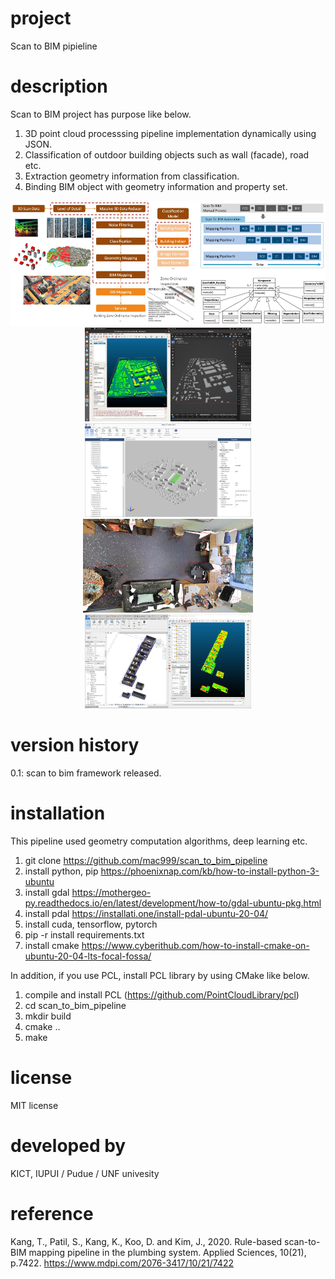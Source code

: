 # project 
Scan to BIM pipieline 

# description
Scan to BIM project has purpose like below. 

1. 3D point cloud processsing pipeline implementation dynamically using JSON.
2. Classification of outdoor building objects such as wall (facade), road etc. 
3. Extraction geometry information from classification.
4. Binding BIM object with geometry information and property set.

<p align="center">
<img height="200" src="https://github.com/mac999/scan_to_bim_pipeline/blob/main/doc/concept1.JPG"/></BR><img height="150" src="https://github.com/mac999/scan_to_bim_pipeline/blob/main/doc/concept2.JPG"/><img height="150" src="https://github.com/mac999/scan_to_bim_pipeline/blob/main/doc/ifc_building_facade.jpg"/></BR><img height="150" src="https://github.com/mac999/scan_to_bim_pipeline/blob/main/doc/indoor_scan.JPG"/><img height="150" src="https://github.com/mac999/scan_to_bim_pipeline/blob/main/doc/indoor_BIM.PNG"/></p>

# version history
0.1: scan to bim framework released.

# installation 
This pipeline used geometry computation algorithms, deep learning etc. 

1. git clone https://github.com/mac999/scan_to_bim_pipeline
2. install python, pip
https://phoenixnap.com/kb/how-to-install-python-3-ubuntu
3. install gdal
https://mothergeo-py.readthedocs.io/en/latest/development/how-to/gdal-ubuntu-pkg.html
4. install pdal
https://installati.one/install-pdal-ubuntu-20-04/
5. install cuda, tensorflow, pytorch
6. pip -r install requirements.txt
7. install cmake
https://www.cyberithub.com/how-to-install-cmake-on-ubuntu-20-04-lts-focal-fossa/

In addition, if you use PCL, install PCL library by using CMake like below. 
1. compile and install PCL (https://github.com/PointCloudLibrary/pcl)
2. cd scan_to_bim_pipeline
3. mkdir build
4. cmake ..
5. make

# license
MIT license

# developed by 
KICT, IUPUI / Pudue / UNF univesity

# reference
Kang, T., Patil, S., Kang, K., Koo, D. and Kim, J., 2020. Rule-based scan-to-BIM mapping pipeline in the plumbing system. Applied Sciences, 10(21), p.7422. https://www.mdpi.com/2076-3417/10/21/7422


